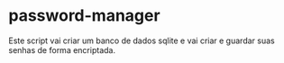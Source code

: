 # password-manager
Este script vai criar um banco de dados sqlite e vai criar e guardar suas senhas de forma encriptada.

